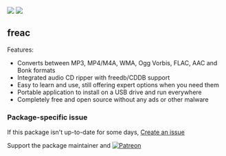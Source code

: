 [![](https://img.shields.io/chocolatey/v/freac?color=green&label=freac)](https://chocolatey.org/packages/freac) [![](https://img.shields.io/chocolatey/dt/freac)](https://chocolatey.org/packages/freac)

## freac
Features:
* Converts between MP3, MP4/M4A, WMA, Ogg Vorbis, FLAC, AAC and Bonk formats
* Integrated audio CD ripper with freedb/CDDB support
* Easy to learn and use, still offering expert options when you need them
* Portable application to install on a USB drive and run everywhere
* Completely free and open source without any ads or other malware

### Package-specific issue
If this package isn't up-to-date for some days, [Create an issue](https://github.com/tunisiano187/Chocolatey-packages/issues/new/choose)

Support the package maintainer and [![Patreon](https://cdn.jsdelivr.net/gh/tunisiano187/Chocolatey-packages@d15c4e19c709e7148588d4523ffc6dd3cd3c7e5e/icons/patreon.png)](https://www.patreon.com/bePatron?u=39585820)
